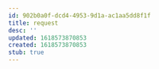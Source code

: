 ```yaml
---
id: 902b0a0f-dcd4-4953-9d1a-ac1aa5dd8f1f
title: request
desc: ''
updated: 1618573870853
created: 1618573870853
stub: true
---
```


